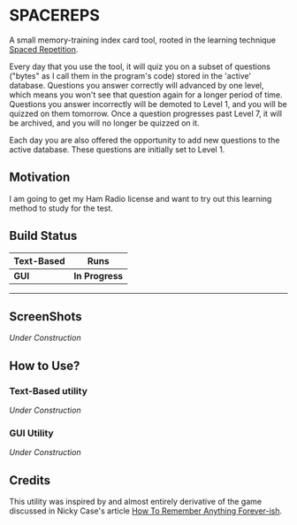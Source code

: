 # SPACEREPS

A small memory-training index card tool, rooted in the learning technique [Spaced Repetition](https://en.wikipedia.org/wiki/Spaced_repetition).

Every day that you use the tool, it will quiz you on a subset of questions ("bytes" as I call them in the program's code) stored in the 'active' database. Questions you answer correctly will advanced by one level, which means you won't see that question again for a longer period of time. Questions you answer incorrectly will be demoted to Level 1, and you will be quizzed on them tomorrow. Once a question progresses past Level 7, it will be archived, and you will no longer be quizzed on it.

Each day you are also offered the opportunity to add new questions to the active database. These questions are initially set to Level 1.

## Motivation

I am going to get my Ham Radio license and want to try out this learning method to study for the test.

## Build Status

|**Text-Based** | **Runs**|
|---|---|
|**GUI** | **In Progress**|

---
## ScreenShots

*Under Construction*

## How to Use?
### Text-Based utility

*Under Construction*

### GUI Utility

*Under Construction*

## Credits

This utility was inspired by and almost entirely derivative of the game discussed in Nicky Case's article [How To Remember Anything Forever-ish](https://ncase.me/remember/).
